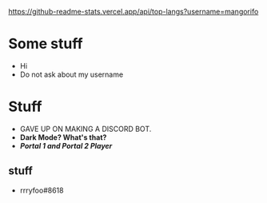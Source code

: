 https://github-readme-stats.vercel.app/api/top-langs?username=mangorifo



# Some stuff

- Hi
- Do not ask about my username

# Stuff

- GAVE UP ON MAKING A DISCORD BOT.
- **Dark Mode? What's that?**
- ***Portal 1 and Portal 2 Player***

## stuff
- rrryfoo#8618
